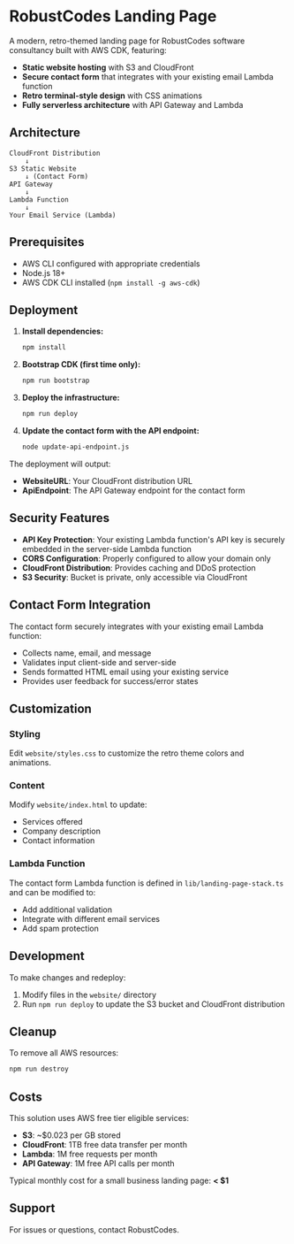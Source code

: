 # RobustCodes Landing Page

A modern, retro-themed landing page for RobustCodes software consultancy built with AWS CDK, featuring:

- **Static website hosting** with S3 and CloudFront
- **Secure contact form** that integrates with your existing email Lambda function
- **Retro terminal-style design** with CSS animations
- **Fully serverless architecture** with API Gateway and Lambda

## Architecture

```
CloudFront Distribution
    ↓
S3 Static Website
    ↓ (Contact Form)
API Gateway
    ↓
Lambda Function
    ↓
Your Email Service (Lambda)
```

## Prerequisites

- AWS CLI configured with appropriate credentials
- Node.js 18+
- AWS CDK CLI installed (`npm install -g aws-cdk`)

## Deployment

1. **Install dependencies:**
   ```bash
   npm install
   ```

2. **Bootstrap CDK (first time only):**
   ```bash
   npm run bootstrap
   ```

3. **Deploy the infrastructure:**
   ```bash
   npm run deploy
   ```

4. **Update the contact form with the API endpoint:**
   ```bash
   node update-api-endpoint.js
   ```

The deployment will output:
- **WebsiteURL**: Your CloudFront distribution URL
- **ApiEndpoint**: The API Gateway endpoint for the contact form

## Security Features

- **API Key Protection**: Your existing Lambda function's API key is securely embedded in the server-side Lambda function
- **CORS Configuration**: Properly configured to allow your domain only
- **CloudFront Distribution**: Provides caching and DDoS protection
- **S3 Security**: Bucket is private, only accessible via CloudFront

## Contact Form Integration

The contact form securely integrates with your existing email Lambda function:
- Collects name, email, and message
- Validates input client-side and server-side  
- Sends formatted HTML email using your existing service
- Provides user feedback for success/error states

## Customization

### Styling
Edit `website/styles.css` to customize the retro theme colors and animations.

### Content
Modify `website/index.html` to update:
- Services offered
- Company description
- Contact information

### Lambda Function
The contact form Lambda function is defined in `lib/landing-page-stack.ts` and can be modified to:
- Add additional validation
- Integrate with different email services
- Add spam protection

## Development

To make changes and redeploy:

1. Modify files in the `website/` directory
2. Run `npm run deploy` to update the S3 bucket and CloudFront distribution

## Cleanup

To remove all AWS resources:

```bash
npm run destroy
```

## Costs

This solution uses AWS free tier eligible services:
- **S3**: ~$0.023 per GB stored
- **CloudFront**: 1TB free data transfer per month
- **Lambda**: 1M free requests per month
- **API Gateway**: 1M free API calls per month

Typical monthly cost for a small business landing page: **< $1**

## Support

For issues or questions, contact RobustCodes.
